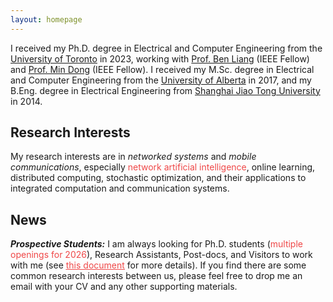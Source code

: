 ```yaml
---
layout: homepage
---
```


I received my Ph.D. degree in Electrical and Computer Engineering from the [University of Toronto](https://www.utoronto.ca) in 2023, working with [Prof. Ben Liang](https://www.comm.utoronto.ca/~liang/) (IEEE Fellow) and [Prof. Min Dong](https://sites.google.com/ontariotechu.net/dong) (IEEE Fellow). I received my M.Sc. degree in Electrical and Computer Engineering from the [University of Alberta](https://www.ualberta.ca/en/index.html) in 2017, and my B.Eng. degree in Electrical Engineering from [Shanghai Jiao Tong University](https://en.sjtu.edu.cn/) in 2014. 

## Research Interests
My research interests are in <i>networked systems</i> and <i>mobile communications</i>, especially <span style="color:#EF4848">network artificial intelligence</span>, online learning, distributed computing, stochastic optimization, and their applications to integrated computation and communication systems.

## News
<strong><i>Prospective Students:</i></strong> I am always looking for Ph.D. students (<span style="color:#EF4848">multiple openings for 2026</span>), Research Assistants, Post-docs, and Visitors to work with me (see [<span style="color:#EF4848"><u>this document</u></span>](https://www.juncheng-wang.com/_files/ugd/0e2dc7_137b83f6af2149b2918375fcf71197b7.pdf) for more details). If you find there are some common research interests between us, please feel free to drop me an email with your CV and any other supporting materials.

